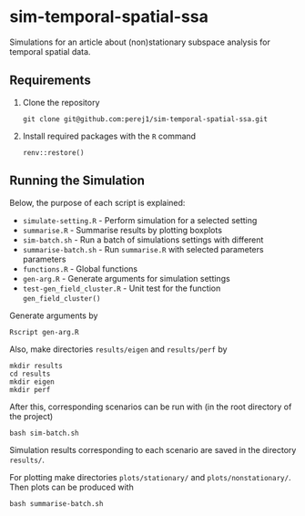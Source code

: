 # sim-temporal-spatial-ssa
Simulations for an article about (non)stationary subspace analysis for temporal spatial data.

## Requirements

1. Clone the repository
    ```
    git clone git@github.com:perej1/sim-temporal-spatial-ssa.git
    ```

2. Install required packages with the `R` command
    ```
    renv::restore()
    ```

## Running the Simulation

Below, the purpose of each script is explained:

- `simulate-setting.R` - Perform simulation for a selected setting
- `summarise.R` - Summarise results by plotting boxplots
- `sim-batch.sh` - Run a batch of simulations settings with different
- `summarise-batch.sh` - Run `summarise.R` with selected parameters
  parameters
- `functions.R` - Global functions
- `gen-arg.R` - Generate arguments for simulation settings
- `test-gen_field_cluster.R` - Unit test for the function `gen_field_cluster()`

Generate arguments by

```
Rscript gen-arg.R
```

Also, make directories `results/eigen` and `results/perf` by
```
mkdir results
cd results
mkdir eigen
mkdir perf
```

After this, corresponding scenarios can be run with (in the root directory of
the project)
```
bash sim-batch.sh
```
Simulation results corresponding to each scenario are saved in the directory
`results/`.


For plotting make directories `plots/stationary/` and `plots/nonstationary/`.
Then plots can be produced with
```
bash summarise-batch.sh
```
